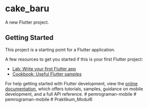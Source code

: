 # cake_baru

A new Flutter project.

## Getting Started

This project is a starting point for a Flutter application.

A few resources to get you started if this is your first Flutter project:

- [Lab: Write your first Flutter app](https://docs.flutter.dev/get-started/codelab)
- [Cookbook: Useful Flutter samples](https://docs.flutter.dev/cookbook)

For help getting started with Flutter development, view the
[online documentation](https://docs.flutter.dev/), which offers tutorials,
samples, guidance on mobile development, and a full API reference.
#   p e m r o g r a m a n - m o b i l e  
 #   p e m r o g r a m a n - m o b i l e  
 #   P r a k t i k u m _ M o d u l 6  
 